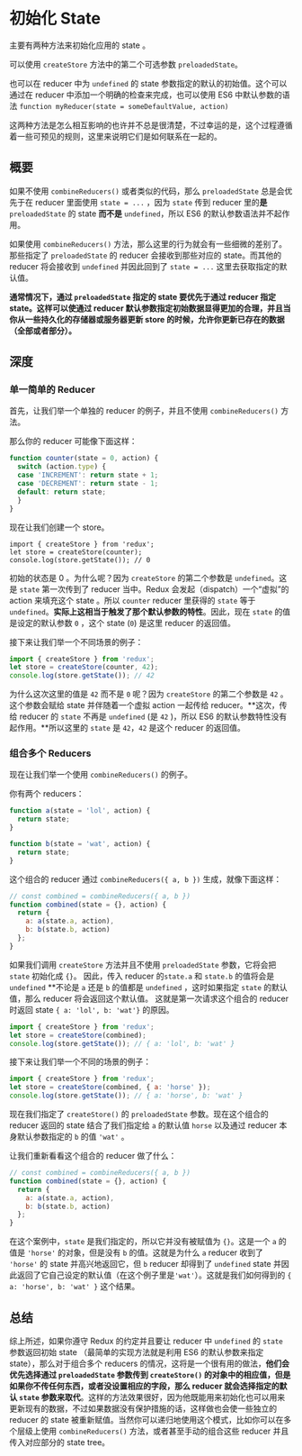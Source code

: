 # 初始化 State

主要有两种方法来初始化应用的 state 。

可以使用 `createStore` 方法中的第二个可选参数 `preloadedState`。

也可以在 reducer 中为 `undefined` 的 state 参数指定的默认的初始值。这个可以通过在 reducer 中添加一个明确的检查来完成，也可以使用 ES6 中默认参数的语法 `function myReducer(state = someDefaultValue, action)`

这两种方法是怎么相互影响的也许并不总是很清楚，不过幸运的是，这个过程遵循着一些可预见的规则，这里来说明它们是如何联系在一起的。


## 概要

如果不使用 `combineReducers()` 或者类似的代码，那么 `preloadedState` 总是会优先于在 reducer 里面使用 `state = ...` ，因为 `state` 传到 reducer 里的**是** `preloadedState` 的 state **而不是** `undefined`，所以 ES6 的默认参数语法并不起作用。

如果使用 `combineReducers()` 方法，那么这里的行为就会有一些细微的差别了。那些指定了 `preloadedState` 的 reducer 会接收到那些对应的 state。而其他的 reducer 将会接收到 `undefined` 并因此回到了 `state = ...` 这里去获取指定的默认值。

**通常情况下，通过 `preloadedState` 指定的 state 要优先于通过 reducer 指定 state。这样可以使通过 reducer 默认参数指定初始数据显得更加的合理，并且当你从一些持久化的存储器或服务器更新 store 的时候，允许你更新已存在的数据（全部或者部分）。**


## 深度


### 单一简单的 Reducer

首先，让我们举一个单独的 reducer 的例子，并且不使用 `combineReducers()` 方法。

那么你的 reducer 可能像下面这样：

```js
function counter(state = 0, action) {
  switch (action.type) {
  case 'INCREMENT': return state + 1;
  case 'DECREMENT': return state - 1;
  default: return state;
  }
}
```

现在让我们创建一个 store。

```
import { createStore } from 'redux';
let store = createStore(counter);
console.log(store.getState()); // 0
```

初始的状态是 0 。为什么呢？因为 `createStore` 的第二个参数是 `undefined`。这是 `state` 第一次传到了 reducer 当中。Redux 会发起（dispatch）一个“虚拟”的 action 来填充这个 state 。所以 `counter` reducer 里获得的 `state` 等于 `undefined`。**实际上这相当于触发了那个默认参数的特性**。因此，现在 `state` 的值是设定的默认参数 `0` ，这个 state (`0`) 是这里 reducer 的返回值。

接下来让我们举一个不同场景的例子：

```js
import { createStore } from 'redux';
let store = createStore(counter, 42);
console.log(store.getState()); // 42
```

为什么这次这里的值是 `42` 而不是 `0` 呢？因为 `createStore` 的第二个参数是 `42` 。这个参数会赋给 state 并伴随着一个虚拟 action 一起传给 reducer。**这次，传给 reducer 的 `state` 不再是 `undefined` (是 `42` )，所以 ES6 的默认参数特性没有起作用。**所以这里的 `state` 是 `42`，`42` 是这个 reducer 的返回值。


### 组合多个 Reducers

现在让我们举一个使用 `combineReducers()` 的例子。

你有两个 reducers：

```js
function a(state = 'lol', action) {
  return state;
}

function b(state = 'wat', action) {
  return state;
}
```

这个组合的 reducer 通过 `combineReducers({ a, b })` 生成，就像下面这样：

```js
// const combined = combineReducers({ a, b })
function combined(state = {}, action) {
  return {
	a: a(state.a, action),
	b: b(state.b, action)
  };
}
```

如果我们调用 `createStore` 方法并且不使用 `preloadedState` 参数，它将会把 `state` 初始化成 `{}`。 因此，传入 reducer 的`state.a` 和 `state.b` 的值将会是 `undefined` **不论是 `a` 还是 `b` 的值都是 `undefined` ，这时如果指定 `state` 的默认值，那么 reducer 将会返回这个默认值。 这就是第一次请求这个组合的 reducer 时返回 state `{ a: 'lol', b: 'wat'}` 的原因。

```js
import { createStore } from 'redux';
let store = createStore(combined);
console.log(store.getState()); // { a: 'lol', b: 'wat' }
```

接下来让我们举一个不同的场景的例子：

```js
import { createStore } from 'redux';
let store = createStore(combined, { a: 'horse' });
console.log(store.getState()); // { a: 'horse', b: 'wat' }
```

现在我们指定了 `createStore()` 的 `preloadedState` 参数。现在这个组合的 reducer 返回的 state 结合了我们指定给 `a` 的默认值 `horse` 以及通过 reducer 本身默认参数指定的 `b` 的值 `'wat'` 。

让我们重新看看这个组合的 reducer 做了什么：

```js
// const combined = combineReducers({ a, b })
function combined(state = {}, action) {
  return {
	a: a(state.a, action),
	b: b(state.b, action)
  };
}
```

在这个案例中，`state` 是我们指定的，所以它并没有被赋值为 `{}`。这是一个 `a` 的值是 `'horse'` 的对象，但是没有 `b` 的值。这就是为什么 `a` reducer 收到了 `'horse'` 的 state 并高兴地返回它，但 `b` reducer 却得到了 `undefined` state 并因此返回了它自己设定的默认值（在这个例子里是`'wat'`）。这就是我们如何得到的 `{ a: 'horse', b: 'wat' }` 这个结果。


## 总结

综上所述，如果你遵守 Redux 的约定并且要让 reducer 中 `undefined` 的 `state` 参数返回初始 state （最简单的实现方法就是利用 ES6 的默认参数来指定 state），那么对于组合多个 reducers 的情况，这将是一个很有用的做法，**他们会优先选择通过 `preloadedState` 参数传到 `createStore()` 的对象中的相应值，但是如果你不传任何东西，或者没设置相应的字段，那么 reducer 就会选择指定的默认 `state` 参数来取代**。这样的方法效果很好，因为他既能用来初始化也可以用来更新现有的数据，不过如果数据没有保护措施的话，这样做也会使一些独立的 reducer 的 state 被重新赋值。当然你可以递归地使用这个模式，比如你可以在多个层级上使用 `combineReducers()` 方法，或者甚至手动的组合这些 reducer 并且传入对应部分的 state tree。
